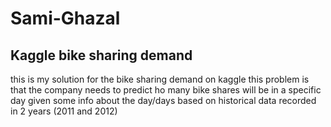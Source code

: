 # Sami-Ghazal
## Kaggle bike sharing demand

this is my solution  for the bike sharing demand on kaggle
this problem is that the company needs to predict ho many bike shares will be in a specific day given some info about the day/days
based on historical data recorded in 2 years (2011 and 2012)
